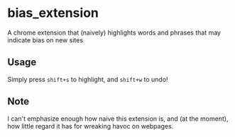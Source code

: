 # bias_extension
A chrome extension that (naively) highlights words and phrases that may indicate bias on new sites

## Usage
Simply press `shift+s` to highlight, and `shift+w` to undo!

## Note
I can't emphasize enough how naive this extension is, and (at the moment), how little regard it has for wreaking havoc on webpages.